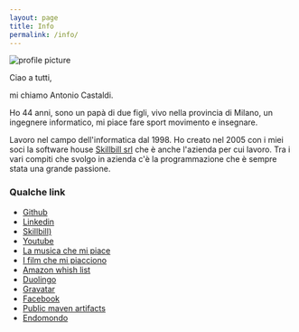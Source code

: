 ```yaml
---
layout: page
title: Info
permalink: /info/
---
```


![profile picture](https://www.gravatar.com/avatar/587e0522608a1a02c9cabdfca6d9f729?rating=PG&size=200&default=wavatar)

Ciao a tutti,

mi chiamo Antonio Castaldi.

Ho 44 anni, sono un papà di due figli, vivo nella provincia di Milano, un ingegnere informatico, mi piace fare sport movimento e insegnare.

Lavoro nel campo dell'informatica dal 1998. Ho creato nel 2005 con i miei soci la software house [Skillbill srl](http://www.skillbill.it) che è anche l'azienda per cui lavoro. Tra i vari compiti che svolgo in azienda c'è la programmazione che è sempre stata una grande passione.

### Qualche link

 - [Github](https://github.com/toto-castaldi)
 - [Linkedin](http://www.linkedin.com/in/antoniocastaldi)
 - [Skillbill)](http://www.skillbill.it)
 - [Youtube](https://www.youtube.com/user/toto0castaldi)
 - [La musica che mi piace](https://play.google.com/music/playlist/AMaBXymaYhH9ojZaYPK7eupZD71F7vun-QvV5nRba-kpGthenwIsZTdXPHqqoqit_5paMyM8bIgq5SG816KM5yaDMxWSr3Ti3A==)
 - [I film che mi piacciono](https://www.themoviedb.org/u/toto.castaldi)
 - [Amazon whish list](http://www.amazon.it/registry/wishlist/16E658MKB9QY3)
 - [Duolingo](https://www.duolingo.com/toto.casta)
 - [Gravatar](http://en.gravatar.com/toto7castaldi)
 - [Facebook](https://www.facebook.com/toto.castaldi)
 - [Public maven artifacts](https://search.maven.org/#search%7Cga%7C1%7Ccom.github.toto-castaldi)
 - [Endomondo](https://www.endomondo.com/profile/583001)